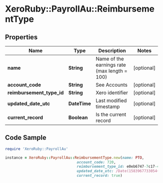 # XeroRuby::PayrollAu::ReimbursementType

## Properties

Name | Type | Description | Notes
------------ | ------------- | ------------- | -------------
**name** | **String** | Name of the earnings rate (max length &#x3D; 100) | [optional] 
**account_code** | **String** | See Accounts | [optional] 
**reimbursement_type_id** | **String** | Xero identifier | [optional] 
**updated_date_utc** | **DateTime** | Last modified timestamp | [optional] 
**current_record** | **Boolean** | Is the current record | [optional] 

## Code Sample

```ruby
require 'XeroRuby::PayrollAu'

instance = XeroRuby::PayrollAu::ReimbursementType.new(name: PTO,
                                 account_code: 720,
                                 reimbursement_type_id: e0eb6747-7c17-4075-b804-989f8d4e5d39,
                                 updated_date_utc: /Date(1583967733054+0000)/,
                                 current_record: true)
```


